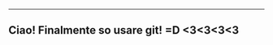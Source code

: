 ----------------------------------------------
Ciao!
Finalmente so usare git! =D
<3<3<3<3
----------------------------------------------

